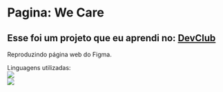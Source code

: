 <h1>Pagina: We Care</h1>

<h2>Esse foi um projeto que eu aprendi no: <a href="https://rodolfomori.com.br/devclub">DevClub</a></h2>

Reproduzindo página web do Figma.

Linguagens utilizadas: 
<br>
<img src="https://img.shields.io/badge/HTML-239120?style=for-the-badge&logo=html5&logoColor=white"/>
<br>
<img src="https://img.shields.io/badge/CSS-239120?&style=for-the-badge&logo=css3&logoColor=white"/>
